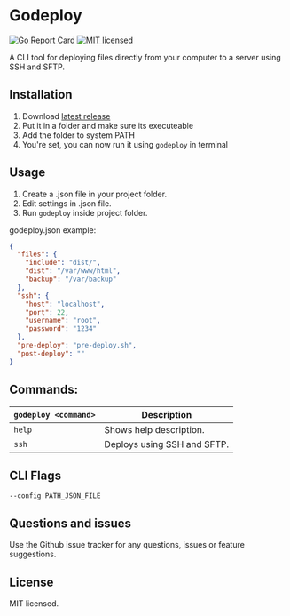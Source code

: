# Godeploy

[![Go Report Card](https://goreportcard.com/badge/github.com/jacted/godeploy)](https://goreportcard.com/report/github.com/jacted/godeploy)
[![MIT licensed](https://img.shields.io/github/license/jacted/godeploy.svg?maxAge=2592000)](https://github.com/jacted/godeploy/blob/master/LICENSE)

A CLI tool for deploying files directly from your computer to a server using SSH and SFTP.

## Installation

1. Download [latest release](https://github.com/jacted/godeploy/releases)
2. Put it in a folder and make sure its executeable
3. Add the folder to system PATH
4. You're set, you can now run it using `godeploy` in terminal

## Usage

1. Create a .json file in your project folder.
2. Edit settings in .json file.
3. Run `godeploy` inside project folder.

godeploy.json example:
``` json
{
  "files": {
    "include": "dist/",
    "dist": "/var/www/html",
    "backup": "/var/backup"
  },
  "ssh": {
    "host": "localhost",
    "port": 22,
    "username": "root",
    "password": "1234"
  },
  "pre-deploy": "pre-deploy.sh",
  "post-deploy": ""
}
```

## Commands:

|`godeploy <command>`|Description|
|------------------|-----------|
|`help`|Shows help description.|
|`ssh`|Deploys using SSH and SFTP.|

## CLI Flags

`--config PATH_JSON_FILE`

## Questions and issues

Use the Github issue tracker for any questions, issues or feature suggestions.

## License

MIT licensed.
